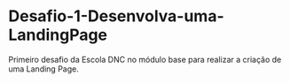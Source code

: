 # Desafio-1-Desenvolva-uma-LandingPage
Primeiro desafio da Escola DNC no módulo base para realizar a criação de uma Landing Page.
